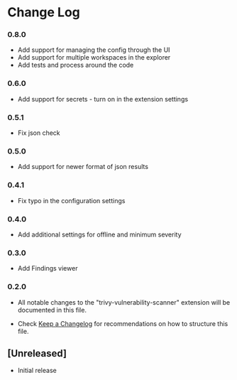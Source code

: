 # Change Log

### 0.8.0
- Add support for managing the config through the UI
- Add support for multiple workspaces in the explorer
- Add tests and process around the code

### 0.6.0
- Add support for secrets - turn on in the extension settings

### 0.5.1
- Fix json check

### 0.5.0

- Add support for newer format of json results

### 0.4.1

- Fix typo in the configuration settings

### 0.4.0

- Add additional settings for offline and minimum severity

### 0.3.0

- Add Findings viewer

### 0.2.0

- All notable changes to the "trivy-vulnerability-scanner" extension will be documented in this file.

- Check [Keep a Changelog](http://keepachangelog.com/) for recommendations on how to structure this file.

## [Unreleased]

- Initial release
